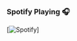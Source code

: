 ### Spotify Playing 🎧

[![Spotify](https://open.spotify.com/album/6LtzdMGhOCh9s6sssWrpuD?si=yAQYxBKTR3WfdsKXSXrPCg)]


